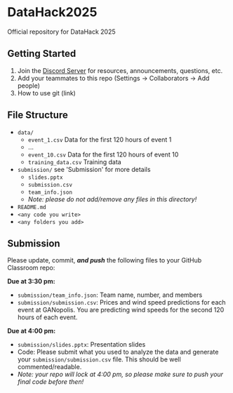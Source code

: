 # DataHack2025

Official repository for DataHack 2025

## Getting Started

1. Join the [Discord Server](https://discord.gg/qKmmB35TM8) for resources, announcements, questions, etc.
2. Add your teammates to this repo (Settings -> Collaborators -> Add people)
3. How to use git (link)

## File Structure

- `data/`
  - `event_1.csv` Data for the first 120 hours of event 1
  - ...
  - `event_10.csv` Data for the first 120 hours of event 10
  - `training_data.csv` Training data
- `submission/` see 'Submission' for more details
  - `slides.pptx`
  - `submission.csv`
  - `team_info.json`
  - *Note: please do not add/remove any files in this directory!*
- `README.md`
- `<any code you write>`
- `<any folders you add>`

## Submission

Please update, commit, ***and push*** the following files to your GitHub Classroom repo:

**Due at 3:30 pm:**

- `submission/team_info.json`: Team name, number, and members
- `submission/submission.csv`: Prices and wind speed predictions for each event at GANopolis. You are predicting wind speeds for the second 120 hours of each event.

**Due at 4:00 pm:**

- `submission/slides.pptx`: Presentation slides
- Code: Please submit what you used to analyze the data and generate your `submission/submission.csv` file. This should be well commented/readable.
- *Note: your repo will lock at 4:00 pm, so please make sure to push your final code before then!*
